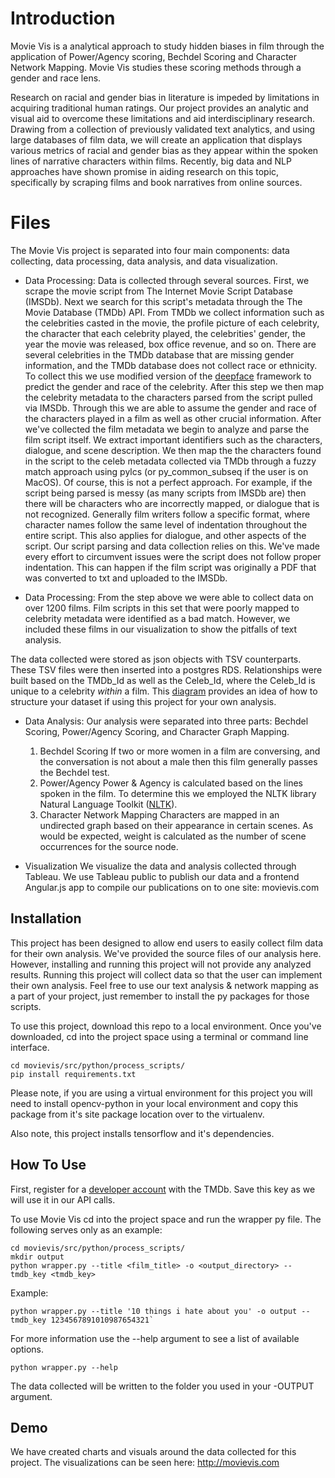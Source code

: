 # Introduction

Movie Vis is a analytical approach to study hidden biases in film through the application of Power/Agency scoring, Bechdel Scoring and Character Network Mapping. Movie Vis studies these scoring methods through a gender and race lens.

Research on racial and gender bias in literature is impeded by limitations in acquiring traditional human ratings. Our project provides an analytic and visual aid to overcome these limitations and aid interdisciplinary research. Drawing from a collection of previously validated text analytics, and using large databases of film data, we will create an application that displays various metrics of racial and gender bias as they appear within the spoken lines of narrative characters within films. Recently, big data and NLP approaches have shown promise in aiding research on this topic, specifically by scraping films and book narratives from online sources.

# Files

The Movie Vis project is separated into four main components: data collecting, data processing, data analysis, and data visualization.

 - Data Processing: 
Data is collected through several sources. First, we scrape the movie script from The Internet Movie Script Database (IMSDb). Next we search for this script's metadata through the The Movie Database (TMDb) API. From TMDb we collect information such as the celebrities casted in the movie, the profile picture of each celebrity, the character that each celebrity played, the celebrities' gender, the year the movie was released, box office revenue, and so on. There are several celebrities in the TMDb database that are missing gender information, and the TMDb database does not collect race or ethnicity. To collect this we use modified version of the [deepface](https://github.com/serengil/deepface)  framework to predict the gender and race of the celebrity. After this step we then map the celebrity metadata to the characters parsed from the script pulled via IMSDb. Through this we are able to assume the gender and race of the characters played in a film as well as other crucial information. 
After we've collected the film metadata we begin to analyze and parse the film script itself. We extract important identifiers such as the characters, dialogue, and scene description. We then map the the characters found in the script to the celeb metadata collected via TMDb through a fuzzy match approach using pylcs (or py_common_subseq if the user is on MacOS).
Of course, this is not a perfect approach. For example, if the script being parsed is messy (as many scripts from IMSDb are) then there will be characters who are incorrectly mapped, or dialogue that is not recognized. Generally film writers follow a specific format, where character names follow the same level of indentation throughout the entire script. This also applies for dialogue, and other aspects of the script. Our script parsing and data collection relies on this. We've made every effort to circumvent issues were the script does not follow proper indentation. This can happen if the film script was originally a PDF that was converted to txt and uploaded to the IMSDb. 

- Data Processing: 
From the step above we were able to collect data on over 1200 films. Film scripts in this set that were poorly mapped to celebrity metadata were identified as a bad match. However, we included these films in our visualization to show the pitfalls of text analysis.

The data collected were stored as json objects with TSV counterparts. These TSV files were then inserted into a postgres RDS. Relationships were built based on the TMDb_Id as well as the Celeb_Id, where the Celeb_Id is unique to a celebrity _within_ a film. This [diagram](https://drive.google.com/open?id=17haS84qs4WqAg47oEHj6jlZRZQerQ7MQ) provides an idea of how to structure your dataset if using this project for your own analysis.

- Data Analysis: 
Our analysis were separated into three parts: Bechdel Scoring, Power/Agency Scoring, and Character Graph Mapping.
	1. Bechdel Scoring
	If two or more women in a film are conversing, and the conversation is not about a male then this film generally passes the Bechdel test.
	2. Power/Agency
	Power & Agency is calculated based on the lines spoken in the film. To determine this we employed the NLTK library Natural Language Toolkit ([NLTK](https://www.nltk.org/)).
	3. Character Network Mapping
	Characters are mapped in an undirected graph based on their appearance in certain scenes. As would be expected, weight is calculated as the number of scene occurrences for the source node.

- Visualization
We visualize the data and analysis collected through Tableau. We use Tableau public to publish our data and a frontend Angular.js app to compile our publications on to one site: movievis.com

## Installation

This project has been designed to allow end users to easily collect film data for their own analysis. We've provided the source files of our analysis here. However, installing and running this project will not provide any analyzed results. Running this project will collect data so that the user can implement their own analysis. Feel free to use our text analysis & network mapping as a part of your project, just remember to install the py packages for those scripts.

To use this project, download this repo to a local environment. Once you've downloaded, cd into the project space using a terminal or command line interface. 

    cd movievis/src/python/process_scripts/
    pip install requirements.txt

Please note, if you are using a virtual environment for this project you will need to install opencv-python in your local environment and copy this package from it's site package location over to the virtualenv. 

Also note, this project installs tensorflow and it's dependencies.

## How To Use

First, register for a [developer account](https://developers.themoviedb.org/3) with the TMDb. Save this key as we will use it in our API calls.

To use Movie Vis cd into the project space and run the wrapper py file. The following serves only as an example:

    cd movievis/src/python/process_scripts/
    mkdir output
    python wrapper.py --title <film_title> -o <output_directory> --tmdb_key <tmdb_key>

Example: 

    python wrapper.py --title '10 things i hate about you' -o output --tmdb_key 1234567891010987654321`

For more information use the --help argument to see a list of available options. 

    python wrapper.py --help

The data collected will be written to the folder you used in your -OUTPUT argument.

## Demo

We have created charts and visuals around the data collected for this project. The visualizations can be seen here: http://movievis.com

